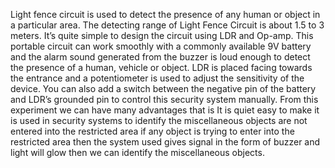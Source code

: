Light fence circuit is used to detect the presence of any human or
object in a particular area. The detecting range of Light Fence Circuit
is about 1.5 to 3 meters. It’s quite simple to design the circuit using
LDR and Op-amp. This portable circuit can work smoothly with a
commonly available 9V battery and the alarm sound generated from
the buzzer is loud enough to detect the presence of a human, vehicle
or object. LDR is placed facing towards the entrance and a potentiometer is
used to adjust the sensitivity of the device. You can also add a switch
between the negative pin of the battery and LDR’s grounded pin to
control this security system manually.
From this experiment we can have many advantages that is It is quiet
easy to make it is used in security systems to identify the
miscellaneous objects are not entered into the restricted area if any
object is trying to enter into the restricted area then the system used
gives signal in the form of buzzer and light will glow then we can
identify the miscellaneous objects.
